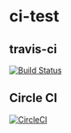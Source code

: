 # ci-test

## travis-ci
[![Build Status](https://travis-ci.org/kiriake/travis-test.svg?branch=master)](https://travis-ci.org/kiriake/travis-test)

## Circle CI
[![CircleCI](https://circleci.com/gh/kiriake/ci-test.svg?style=svg)](https://circleci.com/gh/kiriake/ci-test)
